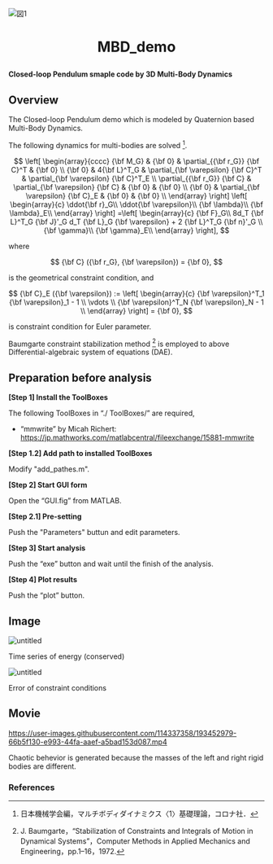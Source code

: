 ![図1](https://user-images.githubusercontent.com/114337358/220136197-51255e96-66a8-4526-bcf6-f5539878bc44.png)

# <p align=center>MBD_demo</p>
__Closed-loop Pendulum smaple code by 3D Multi-Body Dynamics__ 

## Overview

The Closed-loop Pendulum demo which is modeled by Quaternion based Multi-Body Dynamics.

The following dynamics for multi-bodies are solved [^2].

$$
\left[
\begin{array}{cccc}
{\bf M_G}                       &  {\bf 0}                             & \partial_{{\bf r_G}} {\bf C}^T          & {\bf 0}                                \\
{\bf 0}                         &  4{\bf L}^T_G                        & \partial_{\bf \varepsilon} {\bf C}^T    & \partial_{\bf \varepsilon} {\bf C}^T_E \\
\partial_{{\bf r_G}} {\bf C}    & \partial_{\bf \varepsilon} {\bf C}   & {\bf 0}                                 & {\bf 0}                                \\
{\bf 0}                         & \partial_{\bf \varepsilon} {\bf C}_E & {\bf 0}                                 & {\bf 0}                                \\
\end{array}
\right]
\left[
\begin{array}{c}
\ddot{\bf r}_G\\
\ddot{\bf \varepsilon}\\
{\bf \lambda}\\
{\bf \lambda}_E\\
\end{array}
\right]
=\left[
\begin{array}{c}
{\bf F}_G\\
8d_T {\bf L}^T_G {\bf J}'_G d_T {\bf L}_G {\bf \varepsilon} + 2 {\bf L}^T_G {\bf n}'_G \\
{\bf \gamma}\\
{\bf \gamma}_E\\
\end{array}
\right],
$$

where 

$$
{\bf C} ({\bf r_G}, {\bf \varepsilon}) = {\bf 0},
$$

is the geometrical constraint condition, and

$$
{\bf C}_E ({\bf \varepsilon}) := 
\left[
\begin{array}{c}
{\bf \varepsilon}^T_1 {\bf \varepsilon}_1 - 1  \\
\vdots \\
{\bf \varepsilon}^T_N {\bf \varepsilon}_N - 1  \\
\end{array}
\right] = {\bf 0},
$$

is constraint condition for Euler parameter.

Baumgarte constraint stabilization method [^1] is employed to above Differential-algebraic system of equations (DAE).

## Preparation before analysis
__[Step 1] Install the ToolBoxes__

The following ToolBoxes in “./ ToolBoxes/” are required,
*	“mmwrite” by Micah Richert:
https://jp.mathworks.com/matlabcentral/fileexchange/15881-mmwrite

__[Step 1.2] Add path to installed ToolBoxes__

Modify "add_pathes.m".


__[Step 2] Start GUI form__

Open the “GUI.fig” from MATLAB.


__[Step 2.1] Pre-setting__

Push the "Parameters" buttun and edit parameters.

__[Step 3] Start analysis__

Push the “exe” button and wait until the finish of the analysis.

__[Step 4] Plot results__

Push the “plot” button.


## Image

![untitled](https://user-images.githubusercontent.com/114337358/193453166-5903c283-3747-4d03-8900-fad1f063cee9.png)

Time series of energy (conserved)


![untitled](https://user-images.githubusercontent.com/114337358/193453224-2cabca2d-5edd-4cf3-bd9b-feab50875158.png)

Error of constraint conditions


## Movie

https://user-images.githubusercontent.com/114337358/193452979-66b5f130-e993-44fa-aaef-a5bad153d087.mp4

Chaotic behevior is generated because the masses of the left and right rigid bodies are different.

### References
[^1]: J. Baumgarte，“Stabilization of Constraints and Integrals of Motion in Dynamical Systems”，Computer Methods in Applied Mechanics and Engineering，pp.1–16，1972.

[^2]: 日本機械学会編，マルチボディダイナミクス〈1〉基礎理論，コロナ社．
